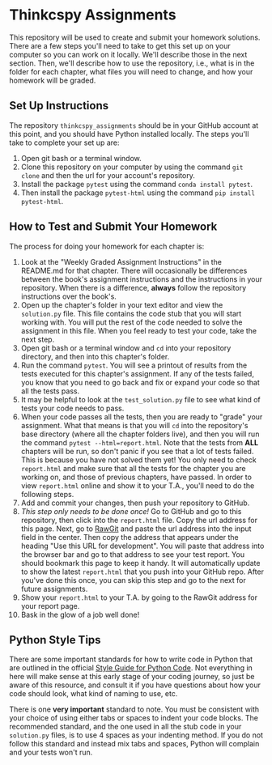 # Thinkcspy Assignments

This repository will be used to create and submit your homework solutions. There are a few steps you'll need to take to get this set up on your computer so you can work on it locally. We'll describe those in the next section. Then, we'll describe how to use the repository, i.e., what is in the folder for each chapter, what files you will need to change, and how your homework will be graded. 

## Set Up Instructions

The repository ``thinkcspy_assignments`` should be in your GitHub account at this point, and you should have Python installed locally. The steps you'll take to complete your set up are:  

1. Open git bash or a terminal window. 
2. Clone this repository on your computer by using the command ``git clone`` and then the url for your account's repository. 
3. Install the package ``pytest`` using the command ``conda install pytest``. 
4. Then install the package ``pytest-html`` using the command ``pip install pytest-html``. 

## How to Test and Submit Your Homework

The process for doing your homework for each chapter is:  

1. Look at the "Weekly Graded Assignment Instructions" in the README.md for that chapter. There will occasionally be differences between the book's assignment instructions and the instructions in your repository. When there is a difference, **always** follow the repository instructions over the book's. 
2. Open up the chapter's folder in your text editor and view the ``solution.py`` file. This file contains the code stub that you will start working with. You will put the rest of the code needed to solve the assignment in this file. When you feel ready to test your code, take the next step. 
3. Open git bash or a terminal window and ``cd`` into your repository directory, and then into this chapter's folder. 
4. Run the command ``pytest``. You will see a printout of results from the tests executed for this chapter's assignment. If any of the tests failed, you know that you need to go back and fix or expand your code so that all the tests pass. 
5. It may be helpful to look at the ``test_solution.py`` file to see what kind of tests your code needs to pass. 
6. When your code passes all the tests, then you are ready to "grade" your assignment. What that means is that you will ``cd`` into the repository's base directory (where all the chapter folders live), and then you will run the command ``pytest --html=report.html``. Note that the tests from **ALL** chapters will be run, so don't panic if you see that a lot of tests failed. This is because you have not solved them yet! You only need to check ``report.html`` and make sure that all the tests for the chapter you are working on, and those of previous chapters, have passed. In order to view ``report.html`` online and show it to your T.A., you'll need to do the following steps. 
7. Add and commit your changes, then push your repository to GitHub.
8. *This step only needs to be done once!* Go to GitHub and go to this repository, then click into the ``report.html`` file. Copy the url address for this page. Next, go to [RawGit](http://rawgit.com/) and paste the url address into the input field in the center. Then copy the address that appears under the heading "Use this URL for development". You will paste that address into the browser bar and go to that address to see your test report. You should bookmark this page to keep it handy. It will automatically update to show the latest ``report.html`` that you push into your GitHub repo. After you've done this once, you can skip this step and go to the next for future assignments. 
9. Show your ``report.html`` to your T.A. by going to the RawGit address for your report page. 
10. Bask in the glow of a job well done!

## Python Style Tips  

There are some important standards for how to write code in Python that are outlined in the official [Style Guide for Python Code](https://www.python.org/dev/peps/pep-0008/). Not everything in here will make sense at this early stage of your coding journey, so just be aware of this resource, and consult it if you have questions about how your code should look, what kind of naming to use, etc.  

There is one **very important** standard to note. You must be consistent with your choice of using either tabs or spaces to indent your code blocks. The recommended standard, and the one used in all the stub code in your ``solution.py`` files, is to use 4 spaces as your indenting method. If you do not follow this standard and instead mix tabs and spaces, Python will complain and your tests won't run.




